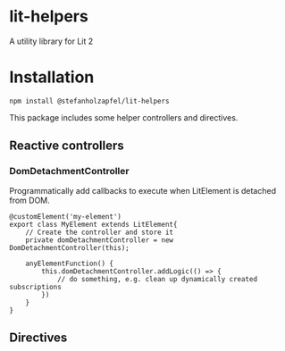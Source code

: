 # lit-helpers
A utility library for Lit 2

<h1>Installation</h1>

```
npm install @stefanholzapfel/lit-helpers
```

This package includes some helper controllers and directives.

<h2>Reactive controllers</h2>

<h3>DomDetachmentController</h3>

Programmatically add callbacks to execute when LitElement is detached from DOM.
```
@customElement('my-element')
export class MyElement extends LitElement{
    // Create the controller and store it
    private domDetachmentController = new DomDetachmentController(this);
    
    anyElementFunction() {
        this.domDetachmentController.addLogic(() => {
            // do something, e.g. clean up dynamically created subscriptions
        })
    }
}
```

<h2>Directives</h2>
